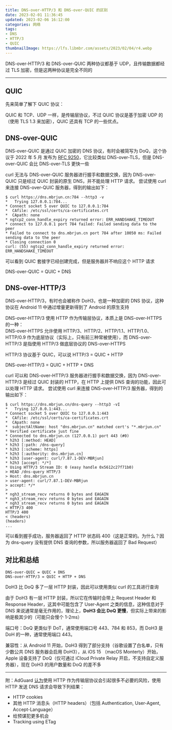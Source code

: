 ```yaml
---
title: DNS-over-HTTP/3 和 DNS-over-QUIC 的区别
date: 2023-02-01 11:36:45
updated: 2023-02-06 16:12:00
categories: 网络
tags:
- DNS
- HTTP/3
- QUIC
thumbnailImage: https://lfs.libmbr.com/assets/2023/02/04/r4.webp
---
```

DNS-over-HTTP/3 和 DNS-over-QUIC 两种协议都基于 UDP，且传输数据都经过 TLS 加密，但是这两种协议是完全不同的  
<!-- more -->

---

## QUIC
先来简单了解下 QUIC 协议：  

QUIC 和 TCP、UDP 一样，是传输层协议，不过 QUIC 协议是基于加密 UDP 的（使用 TLS 1.3 来加密），QUIC 还具有 TCP 的一些优点。  

## DNS-over-QUIC
DNS-over-QUIC 是通过 QUIC 加密的 DNS 协议，有时会被简写为 DoQ，这个协议于 2022 年 5 月 发布为 [RFC 9250](https://datatracker.ietf.org/doc/rfc9250/)，它比较类似 DNS-over-TLS，但是 DNS-over-QUIC 会比 DNS-over-TLS 更快一些      

curl 无法与 DNS-over-QUIC 服务器进行握手和数据交换，因为 DNS-over-QUIC 只是经过 QUIC 封装的原生 DNS，并不能处理 HTTP 请求。
尝试使用 curl 来连接 DNS-over-QUIC 服务器，得到的输出如下：  

```
$ curl https://dns.mbrjun.cn:784 --http3 -v
*   Trying 127.0.0.1:784...
* Connect socket 5 over QUIC to 127.0.0.1:784
*  CAfile: /etc/ssl/certs/ca-certificates.crt
*  CApath: none
* ngtcp2_conn_handle_expiry returned error: ERR_HANDSHAKE_TIMEOUT
* connect to 127.0.0.1 port 784 failed: Failed sending data to the peer
* Failed to connect to dns.mbrjun.cn port 784 after 10050 ms: Failed sending data to the peer
* Closing connection 0
curl: (55) ngtcp2_conn_handle_expiry returned error: ERR_HANDSHAKE_TIMEOUT

```

可以看到 QUIC 套接字已经创建完成，但是服务器并不响应这个 HTTP 请求  

DNS-over-QUIC = QUIC + DNS  

## DNS-over-HTTP/3

DNS-over-HTTP/3，有时也会被称作 DoH3，也是一种加密的 DNS 协议，这种协议在 Android 11 中通过增量更新得到了 Android 的原生支持  

DNS-over-HTTP/3 使用 HTTP 作为传输层协议，本质上是 DNS-over-HTTPS 的一种：  
DNS-over-HTTPS 允许使用 HTTP/3、HTTP/2、HTTP/1.1、HTTP/1.0、HTTP/0.9 作为底层协议（实际上，只有前三种常被使用），而 DNS-over-HTTP/3 是指使用 HTTP/3 做底层协议的 DNS-over-HTTPS  

HTTP/3 协议基于 QUIC，可以说 HTTP/3 = QUIC + HTTP  

DNS-over-HTTP/3 = QUIC + HTTP + DNS  

curl 可以和 DNS-over-HTTP/3 服务器进行握手和数据交换，因为 DNS-over-HTTP/3 是经过 QUIC 封装的 HTTP，在 HTTP 上提供 DNS 查询的功能，因此可以处理 HTTP 请求。
尝试使用 curl 来连接 DNS-over-HTTP/3 服务器，得到的输出如下：  

```
$ curl https://dns.mbrjun.cn/dns-query --http3 -vI
*   Trying 127.0.0.1:443...
* Connect socket 5 over QUIC to 127.0.0.1:443
*  CAfile: /etc/ssl/certs/ca-certificates.crt
*  CApath: none
*  subjectAltName: host "dns.mbrjun.cn" matched cert's "*.mbrjun.cn"
* Verified certificate just fine
* Connected to dns.mbrjun.cn (127.0.0.1) port 443 (#0)
* h2h3 [:method: HEAD]
* h2h3 [:path: /dns-query]
* h2h3 [:scheme: https]
* h2h3 [:authority: dns.mbrjun.cn]
* h2h3 [user-agent: curl/7.87.1-DEV-MBRjun]
* h2h3 [accept: */*]
* Using HTTP/3 Stream ID: 0 (easy handle 0x5612c27f71b0)
> HEAD /dns-query HTTP/3
> Host: dns.mbrjun.cn
> user-agent: curl/7.87.1-DEV-MBRjun
> accept: */*
> 
* ngh3_stream_recv returns 0 bytes and EAGAIN
* ngh3_stream_recv returns 0 bytes and EAGAIN
* ngh3_stream_recv returns 0 bytes and EAGAIN
< HTTP/3 400 
HTTP/3 400 
< (headers)
(headers)
...
```

可以看到握手成功，服务器返回了 HTTP 状态码 400（这是正常的。为什么？因为 dns-query 没有提供 DNS 查询的参数，所以服务器返回了 Bad Request）  

## 对比和总结

```
DNS-over-QUIC = QUIC + DNS
DNS-over-HTTP/3 = QUIC + HTTP + DNS
```

DoH3 比 DoQ 多了一层 HTTP 封装，因此可以使用类似 curl 的工具进行查询  

由于 DoH3 有一层 HTTP 封装，所以它在传输时会带上 Request Header 和 Response Header，这其中可能包含了 User-Agent 之类的信息，这种信息对于 DNS 来说通常是毫无作用的，理论上，**DoH3 会比 DoQ 更慢**，但实际上带来的影响是极其少的（可能只会慢个 1-2ms）  

端口号：DoQ 更类似于 DoT，通常使用端口号 443、784 和 853，而 DoH3 是 DoH 的一种，通常使用端口 443。  

兼容性：从 Android 11 开始，DoH3 得到了部分支持（谷歌设置了白名单，只有少数公共 DNS 服务器会启用 DoH3），从 iOS 15 （macOS Monterty）开始，Apple 设备支持了 DoQ（仅可通过 iCloud Private Relay 开启，不支持自定义服务器），现在 DoH3 的用户数量和 DoQ 的差不多  

---

附：AdGuard [认为](https://adguard.com/zh_cn/blog/dns-over-quic.html)使用 HTTP 作为传输层协议会引起很多不必要的风险，使用 HTTP 发送 DNS 请求会导致下列结果：

- HTTP cookies
- 其他 HTTP 消息头（HTTP headers）（包括 Authentication, User-Agent, Accept-Language）
- 给预谋犯更多机会
- Tracking using ETag
